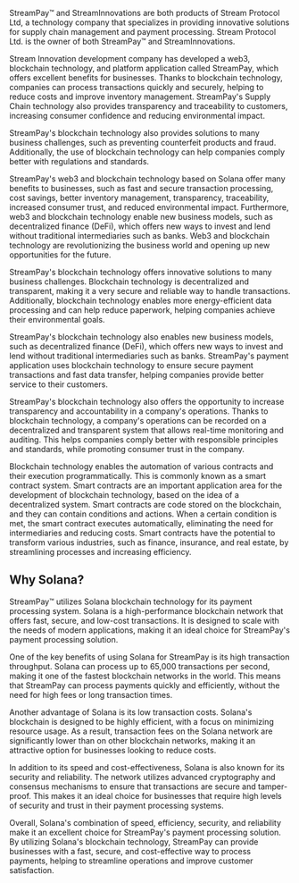 StreamPay™ and StreamInnovations are both products of Stream Protocol Ltd, a technology company that specializes in providing innovative solutions for supply chain management and payment processing. Stream Protocol Ltd. is the owner of both StreamPay™ and StreamInnovations.

Stream Innovation development company has developed a web3, blockchain technology, and platform application called StreamPay, which offers excellent benefits for businesses. Thanks to blockchain technology, companies can process transactions quickly and securely, helping to reduce costs and improve inventory management. StreamPay's Supply Chain technology also provides transparency and traceability to customers, increasing consumer confidence and reducing environmental impact.

StreamPay's blockchain technology also provides solutions to many business challenges, such as preventing counterfeit products and fraud. Additionally, the use of blockchain technology can help companies comply better with regulations and standards.

StreamPay's web3 and blockchain technology based on Solana offer many benefits to businesses, such as fast and secure transaction processing, cost savings, better inventory management, transparency, traceability, increased consumer trust, and reduced environmental impact. Furthermore, web3 and blockchain technology enable new business models, such as decentralized finance (DeFi), which offers new ways to invest and lend without traditional intermediaries such as banks. Web3 and blockchain technology are revolutionizing the business world and opening up new opportunities for the future.

StreamPay's blockchain technology offers innovative solutions to many business challenges. Blockchain technology is decentralized and transparent, making it a very secure and reliable way to handle transactions. Additionally, blockchain technology enables more energy-efficient data processing and can help reduce paperwork, helping companies achieve their environmental goals.

StreamPay's blockchain technology also enables new business models, such as decentralized finance (DeFi), which offers new ways to invest and lend without traditional intermediaries such as banks. StreamPay's payment application uses blockchain technology to ensure secure payment transactions and fast data transfer, helping companies provide better service to their customers.

StreamPay's blockchain technology also offers the opportunity to increase transparency and accountability in a company's operations. Thanks to blockchain technology, a company's operations can be recorded on a decentralized and transparent system that allows real-time monitoring and auditing. This helps companies comply better with responsible principles and standards, while promoting consumer trust in the company.

Blockchain technology enables the automation of various contracts and their execution programmatically. This is commonly known as a smart contract system. Smart contracts are an important application area for the development of blockchain technology, based on the idea of a decentralized system. Smart contracts are code stored on the blockchain, and they can contain conditions and actions. When a certain condition is met, the smart contract executes automatically, eliminating the need for intermediaries and reducing costs. Smart contracts have the potential to transform various industries, such as finance, insurance, and real estate, by streamlining processes and increasing efficiency.

## Why Solana?

StreamPay™ utilizes Solana blockchain technology for its payment processing system. Solana is a high-performance blockchain network that offers fast, secure, and low-cost transactions. It is designed to scale with the needs of modern applications, making it an ideal choice for StreamPay's payment processing solution.

One of the key benefits of using Solana for StreamPay is its high transaction throughput. Solana can process up to 65,000 transactions per second, making it one of the fastest blockchain networks in the world. This means that StreamPay can process payments quickly and efficiently, without the need for high fees or long transaction times.

Another advantage of Solana is its low transaction costs. Solana's blockchain is designed to be highly efficient, with a focus on minimizing resource usage. As a result, transaction fees on the Solana network are significantly lower than on other blockchain networks, making it an attractive option for businesses looking to reduce costs.

In addition to its speed and cost-effectiveness, Solana is also known for its security and reliability. The network utilizes advanced cryptography and consensus mechanisms to ensure that transactions are secure and tamper-proof. This makes it an ideal choice for businesses that require high levels of security and trust in their payment processing systems.

Overall, Solana's combination of speed, efficiency, security, and reliability make it an excellent choice for StreamPay's payment processing solution. By utilizing Solana's blockchain technology, StreamPay can provide businesses with a fast, secure, and cost-effective way to process payments, helping to streamline operations and improve customer satisfaction.
